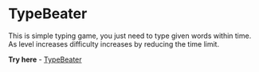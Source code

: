 # TypeBeater
This is simple typing game, you just need to type given words within time. As level increases difficulty increases by reducing the time limit.

**Try here** - [TypeBeater](https://vishalibitwar.github.io/TypeBeater/)
